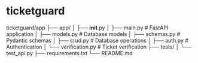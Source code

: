 # ticketguard
ticketguard/app
├── app/
│   ├── __init__.py
│   ├── main.py          # FastAPI application
│   ├── models.py        # Database models
│   ├── schemas.py       # Pydantic schemas
│   ├── crud.py          # Database operations
│   ├── auth.py          # Authentication
│   └── verification.py  # Ticket verification
├── tests/
│   └── test_api.py
├── requirements.txt
└── README.md
